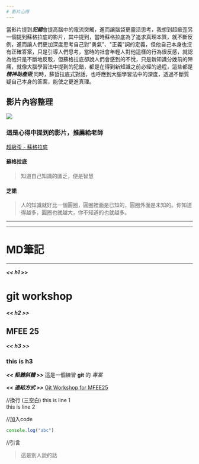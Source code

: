 ```yaml
---
# 影片心得
---
```

 當影片提到***犯錯***會提高腦中的電流突觸，進而讓腦袋更靈活思考，我想到超級歪另一個提到蘇格拉底的影片，其中提到，當時蘇格拉底為了追求真理本質，就不斷反例，進而讓人們更加深度思考自己對"勇氣"、"正義"詞的定義，但他自己本身也沒有正確答案，只是引導人們思考，當時的社會年輕人對他這樣的行為很反感，就認為他只是不斷地反駁，但蘇格拉底卻說人們會感到的不悅，只是新知識分娩前的陣痛，就像大腦學習法中提到的犯錯，都是在得到新知識之前必經的過程，這些都是***精神助產術***,同時，蘇哲拉底式對話，也呼應到大腦學習法中的深度，透過不斷質疑自己本身的答案，能使之更進真理。
    
    
## 影片內容整理
![](https://i.imgur.com/sdXQK35.png)

    
    
### 這是心得中提到的影片，推薦給老師
[超級歪 - 蘇格拉底](https://www.youtube.com/watch?v=Bh85YLJGfEk&ab_channel=%E8%B6%85%E7%B4%9A%E6%AD%AASuperY)
    
#### 蘇格拉底
>知道自己知識的匱乏，便是智慧

#### 芝諾
>人的知識就好比一個圓圈，圓圈裡面是已知的，圓圈外面是未知的。你知道得越多，圓圈也就越大，你不知道的也就越多。

---


---
# MD筆記
---
***<< h1 >>***
# git workshop

***<< h2 >>***
## MFEE 25

***<< h3 >>***
### this is h3

***<< 粗體斜體 >>***
這是一個練習 **git** 的 *專案*

***<< 連結方式 >>***
[Git Workshop for MFEE25](https://hackmd.io/5uvteB-LSOG9MPy3VBvj9Q?view#%E4%BD%9C%E6%A5%AD)



//換行 (三空白)
 this is line 1   
 this is line 2

 //加入code
 ```javascript
 console.log("abc")
 ```

//引言
 >這是別人說的話
    
    

